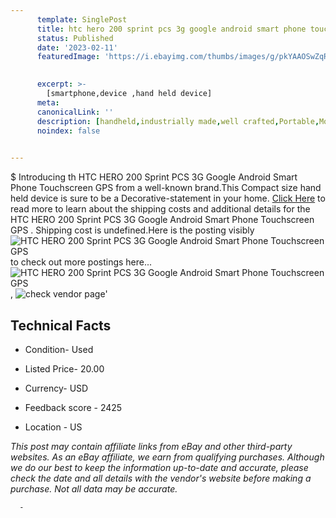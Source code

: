```yaml
---
      template: SinglePost
      title: htc hero 200 sprint pcs 3g google android smart phone touchscreen gps 
      status: Published
      date: '2023-02-11'
      featuredImage: 'https://i.ebayimg.com/thumbs/images/g/pkYAAOSwZqRi3ePw/s-l225.jpg'
       

      excerpt: >-
        [smartphone,device ,hand held device]
      meta:
      canonicalLink: ''
      description: [handheld,industrially made,well crafted,Portable,Mobile,Compact,Convenient,Lightweight,Maneuverable,Man-portable,Miniature,Carriable,Hand-held,Light,Holdable,Transportable,Mobile device,Pocket-sized,On-the-go,Wireless,Cordless,Compact size,Convenient size, smartphone,device ,hand held device]
      noindex: false
      

---
```

$
      Introducing th HTC HERO 200 Sprint PCS 3G Google Android Smart Phone Touchscreen GPS  from a well-known brand.This Compact size hand held device is sure to be a Decorative-statement in your home. [Click Here](https://www.ebay.com/itm/185512711263?hash=item2b316b545f%3Ag%3ApkYAAOSwZqRi3ePw&mkevt=1&mkcid=1&mkrid=711-53200-19255-0&campid=%253CePNCampaignId%253E&customid=%253CreferenceId%253E&toolid=10049) to read more to learn about the shipping costs and additional details for the HTC HERO 200 Sprint PCS 3G Google Android Smart Phone Touchscreen GPS . Shipping cost is undefined.Here is the posting visibly ![HTC HERO 200 Sprint PCS 3G Google Android Smart Phone Touchscreen GPS ](https://i.ebayimg.com/thumbs/images/g/pkYAAOSwZqRi3ePw/s-l225.jpg) to check out more postings here... ![HTC HERO 200 Sprint PCS 3G Google Android Smart Phone Touchscreen GPS ](https://i.ebayimg.com/images/g/pkYAAOSwZqRi3ePw/s-l1600.jpg), ![check vendor page](https://origin-galleryplus.ebayimg.com/ws/web/185512711263_2_0_1/225x225.jpg,https://origin-galleryplus.ebayimg.com/ws/web/185512711263_3_0_1/225x225.jpg,https://origin-galleryplus.ebayimg.com/ws/web/185512711263_4_0_1/225x225.jpg,https://origin-galleryplus.ebayimg.com/ws/web/185512711263_5_0_1/225x225.jpg,https://origin-galleryplus.ebayimg.com/ws/web/185512711263_6_0_1/225x225.jpg)'

      

 ## Technical Facts 



     
      

 - Condition- Used 


      

 - Listed Price- 20.00 


      

 - Currency- USD 


      

 - Feedback score - 2425 


      

 - Location - US 


      
      

 *_This post may contain affiliate links from eBay and other third-party websites. As an eBay affiliate, we earn from qualifying purchases. Although we do our best to keep the information up-to-date and accurate, please check the date and all details with the vendor's website before making a purchase. Not all data may be accurate._*




      -
